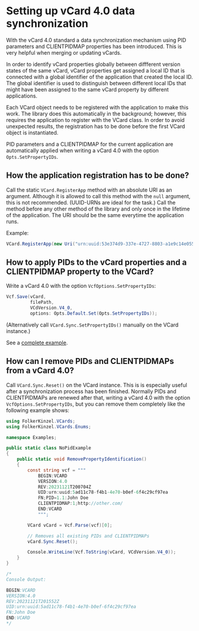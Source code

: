 ﻿# Setting up vCard 4.0 data synchronization
With the vCard 4.0 standard a data synchronization mechanism using PID parameters and CLIENTPIDMAP
properties has been introduced. This is very helpful when merging or updating vCards.

In order to identify vCard properties globally between diffferent version states of the same vCard,
vCard properties get assigned a local ID that is connected with a global identifier of the application
that created the local ID. The global identifier is used to distinguish between different local IDs 
that might have been assigned to the same vCard property by different applications.

Each VCard object needs to be registered with the application to make this work. The library does this 
automatically in the background; however, this requires the application to register with the VCard 
class. In order to avoid unexpected results, the registration has to be done before the first VCard
object is instantiated.

PID parameters and a CLIENTPIDMAP for the current application are automatically applied when writing
a vCard 4.0 with the option `Opts.SetPropertyIDs`.

## How the application registration has to be done?
Call the static `VCard.RegisterApp` method with an absolute URI as an argument. Although it is 
allowed to call this method with the `null` argument, this is
not recommended. (UUID-URNs are ideal for the task.) Call the method before any other
method of the library and only once in the lifetime of the application. The URI
should be the same everytime the application runs.

Example:
```csharp
VCard.RegisterApp(new Uri("urn:uuid:53e374d9-337e-4727-8803-a1e9c14e0556"));
```

## How to apply PIDs to the vCard properties and a CLIENTPIDMAP property to the VCard?
Write a vCard 4.0 with the option `VcfOptions.SetPropertyIDs`:
```csharp
Vcf.Save(vCard,
         filePath,
         VCdVersion.V4_0,
         options: Opts.Default.Set(Opts.SetPropertyIDs));
```
(Alternatively call `VCard.Sync.SetPropertyIDs()` manually on the VCard instance.)

See a [complete example](VCardExample.cs).

## How can I remove PIDs and CLIENTPIDMAPs from a vCard 4.0?
Call `VCard.Sync.Reset()` on the VCard instance. This is is especially useful after a synchronization
process has been finished. Normally PIDs and CLIENTPIDMAPs are renewed after that,
writing a vCard 4.0 with the option `VcfOptions.SetPropertyIDs`, but you can remove them
completely like the following example shows:

```csharp
using FolkerKinzel.VCards;
using FolkerKinzel.VCards.Enums;

namespace Examples;

public static class NoPidExample
{
    public static void RemovePropertyIdentification()
    {
        const string vcf = """
            BEGIN:VCARD
            VERSION:4.0
            REV:20231121T200704Z
            UID:urn:uuid:5ad11c78-f4b1-4e70-b0ef-6f4c29cf97ea
            FN;PID=1.1:John Doe
            CLIENTPIDMAP:1;http://other.com/
            END:VCARD
            """;

        VCard vCard = Vcf.Parse(vcf)[0];

        // Removes all existing PIDs and CLIENTPIDMAPs
        vCard.Sync.Reset();

        Console.WriteLine(Vcf.ToString(vCard, VCdVersion.V4_0));
    }
}

/*
Console Output:

BEGIN:VCARD
VERSION:4.0
REV:20231121T201552Z
UID:urn:uuid:5ad11c78-f4b1-4e70-b0ef-6f4c29cf97ea
FN:John Doe
END:VCARD
*/
```